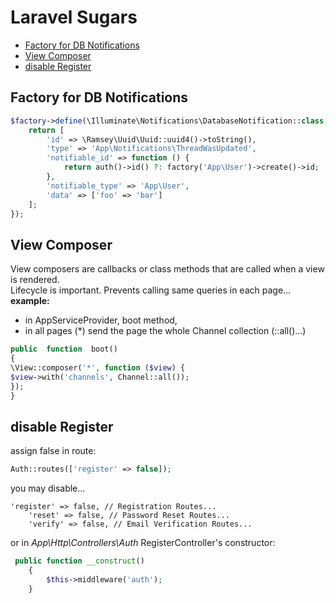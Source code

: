 # Laravel Sugars
* [Factory for DB Notifications](#factory-for-db-notifications)
*  [View Composer](#view-composer)
* [disable Register](#disable-register)

## Factory for DB Notifications
```php
$factory->define(\Illuminate\Notifications\DatabaseNotification::class, function ($faker) {
    return [
        'id' => \Ramsey\Uuid\Uuid::uuid4()->toString(),
        'type' => 'App\Notifications\ThreadWasUpdated',
        'notifiable_id' => function () {
            return auth()->id() ?: factory('App\User')->create()->id;
        },
        'notifiable_type' => 'App\User',
        'data' => ['foo' => 'bar']
    ];
});
```

## View Composer
View composers are callbacks or class methods that are called when a view is rendered.  
Lifecycle is important. Prevents calling same queries in each page...
**example:** 
* in AppServiceProvider, boot method,
* in all pages (*) send the page the whole Channel collection (::all()...)
```php
public  function  boot()
{
\View::composer('*', function ($view) {
$view->with('channels', Channel::all());
});
}
```  
## disable Register
assign false in route: 
```php
Auth::routes(['register' => false]);
```
you may disable...
```
'register' => false, // Registration Routes...
    'reset' => false, // Password Reset Routes...
    'verify' => false, // Email Verification Routes...
```
or in *App\Http\Controllers\Auth* RegisterController's constructor:
```php
 public function __construct()
    {
        $this->middleware('auth');
    }
```
<!--stackedit_data:
eyJoaXN0b3J5IjpbLTk3NzExNTQ1NiwtMTc3OTgxOTU5MywxMz
g4MjA1ODUzXX0=
-->